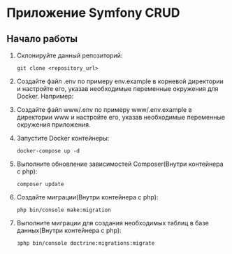 # Приложение Symfony CRUD

## Начало работы

1. Склонируйте данный репозиторий:

   ```shell
   git clone <repository_url>
   
2. Создайте файл .env по примеру env.example в корневой директории и настройте его, указав необходимые переменные окружения для Docker. Например:
3. Создайте файл www/.env по примеру www/.env.example в директории www и настройте его, указав необходимые переменные окружения приложения.
4. Запустите Docker контейнеры:

   ```shell
   docker-compose up -d
   
6. Выполните обновление зависимостей Composer(Внутри контейнера с php):  
   ```shell
   composer update

5. Создайте миграции(Внутри контейнера с php):
   ```shell
   php bin/console make:migration

5. Выполните миграции для создания необходимых таблиц в базе данных(Внутри контейнера с php):
   ```shell
   зphp bin/console doctrine:migrations:migrate